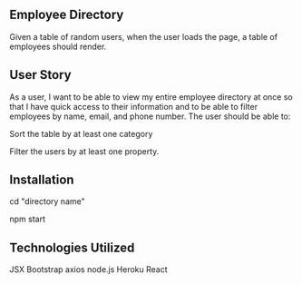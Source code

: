 ## Employee Directory 
Given a table of random users, when the user loads the page, a table of employees should render.

## User Story
As a user, I want to be able to view my entire employee directory at once so that I have quick access to their information and to be able to filter employees by name, email, and phone number.
The user should be able to:

Sort the table by at least one category

Filter the users by at least one property.

## Installation
cd "directory name"
  
npm start 

## Technologies Utilized
JSX
Bootstrap
axios
node.js
Heroku
React
